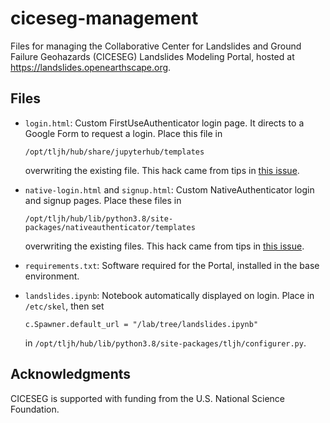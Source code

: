 # ciceseg-management

Files for managing the
Collaborative Center for Landslides and Ground Failure Geohazards (CICESEG)
Landslides Modeling Portal,
hosted at https://landslides.openearthscape.org.

## Files

* `login.html`: Custom FirstUseAuthenticator login page. It directs to a Google Form to request a login. Place this file in

  `/opt/tljh/hub/share/jupyterhub/templates`

  overwriting the existing file. This hack came from tips in [this
  issue](https://github.com/jupyterhub/jupyterhub/issues/1385).

* `native-login.html` and `signup.html`: Custom NativeAuthenticator login and
  signup pages. Place these files in

  `/opt/tljh/hub/lib/python3.8/site-packages/nativeauthenticator/templates`
  
  overwriting the existing files. This hack came from tips in [this
  issue](https://github.com/jupyterhub/jupyterhub/issues/1385).
* `requirements.txt`: Software required for the Portal, installed in the base
  environment.
* `landslides.ipynb`: Notebook automatically displayed on login. Place
  in `/etc/skel`, then set

  `c.Spawner.default_url = "/lab/tree/landslides.ipynb"`

  in `/opt/tljh/hub/lib/python3.8/site-packages/tljh/configurer.py`.


## Acknowledgments

CICESEG is supported with funding from the U.S. National Science Foundation.
